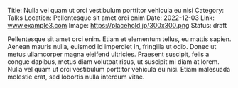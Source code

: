 Title: Nulla vel quam ut orci vestibulum porttitor vehicula eu nisi
Category: Talks
Location: Pellentesque sit amet orci enim
Date: 2022-12-03
Link: www.example3.com
Image: https://placehold.jp/300x300.png
Status: draft

Pellentesque sit amet orci enim. Etiam et elementum tellus, eu mattis sapien. Aenean mauris nulla, euismod id imperdiet in, fringilla ut odio. Donec ut metus ullamcorper magna eleifend ultricies. Praesent suscipit, felis a congue dapibus, metus diam volutpat risus, ut suscipit mi diam at lorem. Nulla vel quam ut orci vestibulum porttitor vehicula eu nisi. Etiam malesuada molestie erat, sed lobortis nulla interdum vitae.